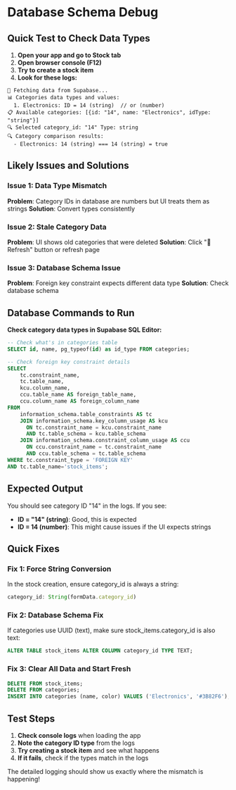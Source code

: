 # Database Schema Debug

## Quick Test to Check Data Types

1. **Open your app and go to Stock tab**
2. **Open browser console (F12)**
3. **Try to create a stock item**
4. **Look for these logs:**

```
🔄 Fetching data from Supabase...
📊 Categories data types and values:
  1. Electronics: ID = 14 (string)  // or (number)
📋 Available categories: [{id: "14", name: "Electronics", idType: "string"}]
🔍 Selected category_id: "14" Type: string
🔍 Category comparison results:
  - Electronics: 14 (string) === 14 (string) = true
```

## Likely Issues and Solutions

### Issue 1: Data Type Mismatch
**Problem**: Category IDs in database are numbers but UI treats them as strings
**Solution**: Convert types consistently

### Issue 2: Stale Category Data
**Problem**: UI shows old categories that were deleted
**Solution**: Click "🔄 Refresh" button or refresh page

### Issue 3: Database Schema Issue
**Problem**: Foreign key constraint expects different data type
**Solution**: Check database schema

## Database Commands to Run

**Check category data types in Supabase SQL Editor:**

```sql
-- Check what's in categories table
SELECT id, name, pg_typeof(id) as id_type FROM categories;

-- Check foreign key constraint details
SELECT 
    tc.constraint_name,
    tc.table_name,
    kcu.column_name,
    ccu.table_name AS foreign_table_name,
    ccu.column_name AS foreign_column_name 
FROM 
    information_schema.table_constraints AS tc 
    JOIN information_schema.key_column_usage AS kcu
      ON tc.constraint_name = kcu.constraint_name
      AND tc.table_schema = kcu.table_schema
    JOIN information_schema.constraint_column_usage AS ccu
      ON ccu.constraint_name = tc.constraint_name
      AND ccu.table_schema = tc.table_schema
WHERE tc.constraint_type = 'FOREIGN KEY' 
AND tc.table_name='stock_items';
```

## Expected Output

You should see category ID "14" in the logs. If you see:
- **ID = "14" (string)**: Good, this is expected
- **ID = 14 (number)**: This might cause issues if the UI expects strings

## Quick Fixes

### Fix 1: Force String Conversion
In the stock creation, ensure category_id is always a string:

```javascript
category_id: String(formData.category_id)
```

### Fix 2: Database Schema Fix
If categories use UUID (text), make sure stock_items.category_id is also text:

```sql
ALTER TABLE stock_items ALTER COLUMN category_id TYPE TEXT;
```

### Fix 3: Clear All Data and Start Fresh
```sql
DELETE FROM stock_items;
DELETE FROM categories;
INSERT INTO categories (name, color) VALUES ('Electronics', '#3B82F6');
```

## Test Steps

1. **Check console logs** when loading the app
2. **Note the category ID type** from the logs
3. **Try creating a stock item** and see what happens
4. **If it fails**, check if the types match in the logs

The detailed logging should show us exactly where the mismatch is happening!
